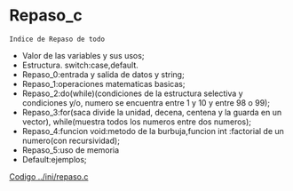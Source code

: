 # Repaso_c

    Indice de Repaso de todo
- Valor de las variables y sus usos;
- Estructura. switch:case,default.
- Repaso_0:entrada y salida de datos y string;
- Repaso_1:operaciones matematicas basicas;
- Repaso_2:do(while)(condiciones de la estructura selectiva y condiciones y/o, numero se encuentra entre 1 y 10  y entre 98 o 99);
- Repaso_3:for(saca divide la unidad, decena, centena y la guarda en un vector), while(muestra todos los numeros entre dos numeros);
- Repaso_4:funcion void:metodo de la burbuja,funcion int :factorial de un numero(con recursividad);
- Repaso_5:uso de memoria
- Default:ejemplos;

<a href="../ini/repaso.c">Codigo ../ini/repaso.c</a>
